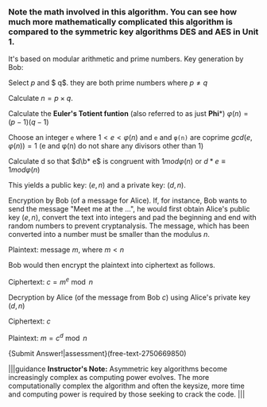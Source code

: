 ### Note the math involved in this algorithm. You can see how much more mathematically complicated this algorithm is compared to the symmetric key algorithms DES and AES in Unit 1.

It's based on modular arithmetic and prime numbers.
Key generation by Bob:

Select $p$ and $ q$. they are both prime numbers where $p\neq q$

Calculate $n=p\times q$.

Calculate the **Euler's Totient funtion** (also referred to as just **Phi***) $φ(n)=(p-1)(q-1)$

Choose an integer ```e``` where $1 < e < φ(n)$ and ```e``` and ```φ(n)``` are coprime $gcd⁡(e,φ(n))=1$ (e and φ(n) do not share any divisors other than 1)

Calculate d so that $d\b* e$ is congruent with $1 mod φ(n)$ or $d*e ≡ 1 mod φ(n)$ 

This yields a public key: $(e,n)$  and a private key: $(d,n)$.

Encryption by Bob (of a message for Alice). If, for instance, Bob wants to send the message "Meet me at the ...", he would first obtain Alice's public key $(e,n)$, convert the text into integers and pad the beginning and end with random numbers to prevent cryptanalysis. The message, which has been converted into a number must be smaller than the modulus $n$.

Plaintext: message $m$, where $m < n$

Bob would then encrypt the plaintext into ciphertext as follows.

Ciphertext: $c=m^e \bmod n$

Decryption by Alice (of the message from Bob $c$) using Alice's private key $(d,n)$

Ciphertext: $c$

Plaintext: $m= c^d \bmod n$

{Submit Answer!|assessment}(free-text-2750669850)

|||guidance
**Instructor's Note:** Asymmetric key algorithms become increasingly complex as computing power evolves. The more computationally complex the algorithm and often the keysize, more time and computing power is required by those seeking to crack the code. |||
